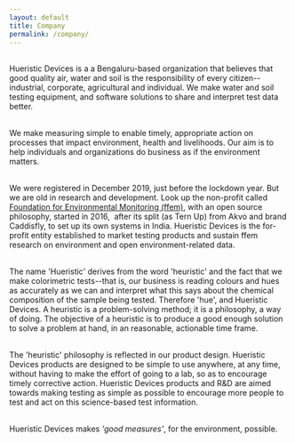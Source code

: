 ```yaml
---
layout: default
title: Company
permalink: /company/
---
```


<br>Hueristic Devices is a a Bengaluru-based organization that believes that good quality air, water and soil is the responsibility of every citizen--industrial, corporate, agricultural and individual. We make water and soil testing equipment, and software solutions to share and interpret test data better.



<br>We make measuring simple to enable timely, appropriate action on processes that impact environment, health and livelihoods. Our aim is to help individuals and organizations do business as if the environment matters.



<br>We were registered in December 2019, just before the lockdown year. But we are old in research and development. Look up the non-profit called [Foundation for Environmental Monitoring (ffem)](ffem.io), with an open source philosophy, started in 2016,  after its split (as Tern Up) from Akvo and brand Caddisfly, to set up its own systems in India. Hueristic Devices is the for-profit entity established to market testing products and sustain ffem research on environment and open environment-related data.



<br>The name 'Hueristic' derives from the word 'heuristic' and the fact that we make colorimetric tests--that is, our business is reading colours and hues as accurately as we can and interpret what this says about the chemical composition of the sample being tested. Therefore 'hue', and Hueristic Devices. A heuristic is a problem-solving method; it is a philosophy, a way of doing. The objective of a heuristic is to produce a good enough solution to solve a problem at hand, in an reasonable, actionable time frame.



<br>The 'heuristic' philosophy is reflected in our product design. Hueristic Devices products are designed to be simple to use anywhere, at any time, without having to make the effort of going to a lab, so as to encourage timely corrective action. Hueristic Devices products and R&D are aimed towards making testing as simple as possible to encourage more people to test and act on this science-based test information.



<br>Hueristic Devices makes _'good measures'_, for the environment, possible.



